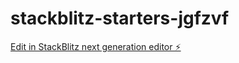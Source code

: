 # stackblitz-starters-jgfzvf

[Edit in StackBlitz next generation editor ⚡️](https://stackblitz.com/~/github.com/NicholasMurray/stackblitz-starters-jgfzvf)